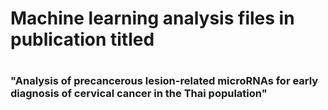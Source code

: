 # Machine learning analysis files in publication titled
#
### "Analysis of precancerous lesion-related microRNAs for early diagnosis of cervical cancer in the Thai population"
